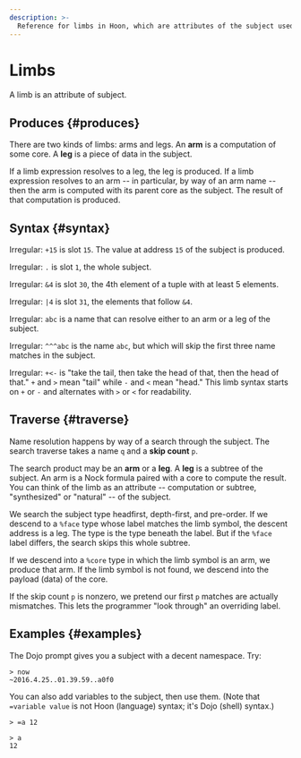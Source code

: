 ```yaml
---
description: >-
  Reference for limbs in Hoon, which are attributes of the subject used to resolve to pieces of data (legs) or computations (arms) within the subject tree.
---
```


# Limbs

A limb is an attribute of subject.

## Produces {#produces}

There are two kinds of limbs: arms and legs.  An **arm** is a computation of some core.  A **leg** is a piece of data in the subject.

If a limb expression resolves to a leg, the leg is produced.  If a limb expression resolves to an arm -- in particular, by way of an arm name -- then the arm is computed with its parent core as the subject.  The result of that computation is produced.

## Syntax {#syntax}

Irregular: `+15` is slot `15`.  The value at address `15` of the subject is produced.

Irregular: `.` is slot `1`, the whole subject.

Irregular: `&4` is slot `30`, the 4th element of a tuple with at least 5 elements.

Irregular: `|4` is slot `31`, the elements that follow `&4`.

Irregular: `abc` is a name that can resolve either to an arm or a leg of the subject.

Irregular: `^^^abc` is the name `abc`, but which will skip the first three name matches in the subject.

Irregular: `+<-` is "take the tail, then take the head of that, then the head of that." `+` and `>` mean "tail" while `-` and `<` mean "head." This limb syntax starts on `+` or `-` and alternates with `>` or `<` for readability.

## Traverse {#traverse}

Name resolution happens by way of a search through the subject. The search traverse takes a name `q` and a **skip count** `p`.

The search product may be an **arm** or a **leg**.  A **leg** is a subtree of the subject.  An arm is a Nock formula paired with a core to compute the result.  You can think of the limb as an attribute -- computation or subtree, "synthesized" or "natural" -- of the subject.

We search the subject type headfirst, depth-first, and pre-order. If we descend to a `%face` type whose label matches the limb symbol, the descent address is a leg.   The type is the type beneath the label.  But if the `%face` label differs, the search skips this whole subtree.

If we descend into a `%core` type in which the limb symbol is an arm, we produce that arm.  If the limb symbol is not found, we descend into the payload (data) of the core.

If the skip count `p` is nonzero, we pretend our first `p` matches are actually mismatches.  This lets the programmer "look through" an overriding label.

## Examples {#examples}

The Dojo prompt gives you a subject with a decent namespace. Try:

```
> now
~2016.4.25..01.39.59..a0f0
```

You can also add variables to the subject, then use them.  (Note that `=variable value` is not Hoon (language) syntax; it's Dojo (shell) syntax.)

```
> =a 12

> a
12
```
